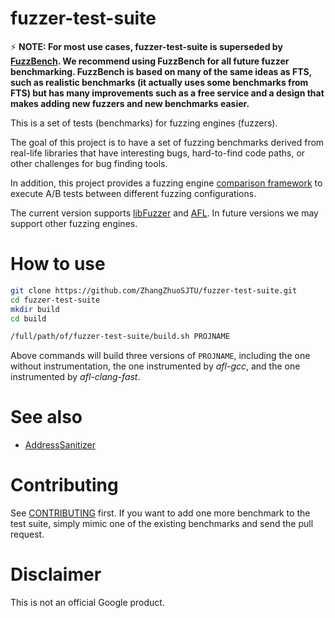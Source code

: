 # fuzzer-test-suite

:zap: **NOTE: For most use cases, fuzzer-test-suite is superseded by [FuzzBench](https://github.com/google/fuzzbench). 
We recommend using FuzzBench for all future fuzzer benchmarking. 
FuzzBench is based on many of the same ideas as FTS, such as realistic benchmarks (it actually uses some benchmarks from FTS) but has many improvements such as a free service and a design that makes adding new fuzzers and new benchmarks easier.**

This is a set of tests (benchmarks) for fuzzing engines (fuzzers).

The goal of this project is to have a set of fuzzing benchmarks derived from real-life
libraries that have interesting bugs, hard-to-find code paths, or other
challenges for bug finding tools.

In addition, this project provides a fuzzing engine
[comparison framework](engine-comparison/) to execute A/B tests between
different fuzzing configurations.

The current version supports [libFuzzer](http://libFuzzer.info) and
[AFL](http://lcamtuf.coredump.cx/afl/).  In future versions we may support
other fuzzing engines.

# How to use

```bash
git clone https://github.com/ZhangZhuoSJTU/fuzzer-test-suite.git
cd fuzzer-test-suite
mkdir build
cd build

/full/path/of/fuzzer-test-suite/build.sh PROJNAME
```

Above commands will build three versions of `PROJNAME`, including the one without instrumentation, the one instrumented by *afl-gcc*, and the one instrumented by *afl-clang-fast*.

# See also

* [AddressSanitizer](http://clang.llvm.org/docs/AddressSanitizer.html)

# Contributing
See [CONTRIBUTING](CONTRIBUTING) first. 
If you want to add one more benchmark to the test suite,
simply mimic one of the existing benchmarks and send the pull request. 

# Disclaimer
This is not an official Google product.
